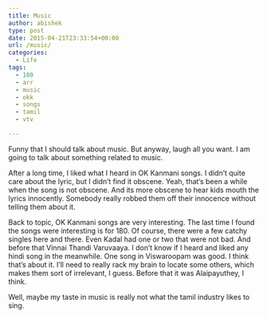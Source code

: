 ```yaml
---
title: Music
author: abishek
type: post
date: 2015-04-21T23:33:54+00:00
url: /music/
categories:
  - Life
tags:
  - 180
  - arr
  - music
  - okk
  - songs
  - tamil
  - vtv

---
```

Funny that I should talk about music. But anyway, laugh all you want. I am going to talk about something related to music.

After a long time, I liked what I heard in OK Kanmani songs. I didn&#8217;t quite care about the lyric, but I didn&#8217;t find it obscene. Yeah, that&#8217;s been a while when the song is not obscene. And its more obscene to hear kids mouth the lyrics innocently. Somebody really robbed them off their innocence without telling them about it.

Back to topic, OK Kanmani songs are very interesting. The last time I found the songs were interesting is for 180. Of course, there were a few catchy singles here and there. Even Kadal had one or two that were not bad. And before that&nbsp;Vinnai Thandi Varuvaaya. I don&#8217;t know if I heard and liked any hindi song in the meanwhile. One song in Viswaroopam was good. I think that&#8217;s about it. I&#8217;ll need to really rack my brain to locate some others, which makes them sort of irrelevant, I guess. Before that it was Alaipayuthey, I think.

Well, maybe my taste in music is really not what the tamil industry likes to sing.